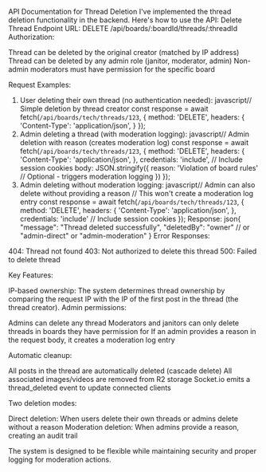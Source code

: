 API Documentation for Thread Deletion
I've implemented the thread deletion functionality in the backend. Here's how to use the API:
Delete Thread Endpoint
URL: DELETE /api/boards/:boardId/threads/:threadId
Authorization:

Thread can be deleted by the original creator (matched by IP address)
Thread can be deleted by any admin role (janitor, moderator, admin)
Non-admin moderators must have permission for the specific board

Request Examples:

1. User deleting their own thread (no authentication needed):
   javascript// Simple deletion by thread creator
   const response = await fetch(`/api/boards/tech/threads/123`, {
   method: 'DELETE',
   headers: {
   'Content-Type': 'application/json',
   }
   });
2. Admin deleting a thread (with moderation logging):
   javascript// Admin deletion with reason (creates moderation log)
   const response = await fetch(`/api/boards/tech/threads/123`, {
   method: 'DELETE',
   headers: {
   'Content-Type': 'application/json',
   },
   credentials: 'include', // Include session cookies
   body: JSON.stringify({
   reason: 'Violation of board rules' // Optional - triggers moderation logging
   })
   });
3. Admin deleting without moderation logging:
   javascript// Admin can also delete without providing a reason
   // This won't create a moderation log entry
   const response = await fetch(`/api/boards/tech/threads/123`, {
   method: 'DELETE',
   headers: {
   'Content-Type': 'application/json',
   },
   credentials: 'include' // Include session cookies
   });
   Response:
   json{
   "message": "Thread deleted successfully",
   "deletedBy": "owner" // or "admin-direct" or "admin-moderation"
   }
   Error Responses:

404: Thread not found
403: Not authorized to delete this thread
500: Failed to delete thread

Key Features:

IP-based ownership: The system determines thread ownership by comparing the request IP with the IP of the first post in the thread (the thread creator).
Admin permissions:

Admins can delete any thread
Moderators and janitors can only delete threads in boards they have permission for
If an admin provides a reason in the request body, it creates a moderation log entry

Automatic cleanup:

All posts in the thread are automatically deleted (cascade delete)
All associated images/videos are removed from R2 storage
Socket.io emits a thread_deleted event to update connected clients

Two deletion modes:

Direct deletion: When users delete their own threads or admins delete without a reason
Moderation deletion: When admins provide a reason, creating an audit trail

The system is designed to be flexible while maintaining security and proper logging for moderation actions.
